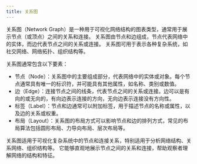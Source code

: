 ```yaml
---
title: 关系图
---
```


关系图（Network Graph）是一种用于可视化网络结构的图表类型，通常用于展示节点（或顶点）之间的关系和连接。
关系图由节点和边组成，节点代表网络中的实体，而边代表节点之间的关系或连接。
关系图可用于表示各种复杂系统，如社交网络、网络拓扑、组织结构等。

关系图通常包含以下要素：

- 节点（Node）：关系图中的主要组成部分，代表网络中的实体或对象。每个节点通常具有唯一的标识符，并可能具有其他属性，如名称、类别或数值。
- 边（Edge）：连接节点之间的线条，代表节点之间的关系或连接。边可以是有向的或无向的，有向边表示连接的方向，无向边表示连接没有方向性。
- 标签（Label）：节点和边通常可以附加标签，用于描述节点的名称或属性，以及边的关系或权重。
- 布局（Layout）：关系图的布局方式可以影响节点和边的排列方式，常见的布局算法包括圆形布局、力导向布局、层次布局等。

关系图适用于可视化复杂系统中的节点和连接关系，特别适用于分析网络结构、关系网络、组织结构等。
它能够直观地展示节点之间的关系和连接，帮助观察者理解网络的结构和特征。
